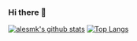 ### Hi there 👋

[![alesmk's github stats](https://github-readme-stats.vercel.app/api?username=alesmk&count_private=true)](https://github.com/alesmk/github-readme-stats)
[![Top Langs](https://github-readme-stats.vercel.app/api/top-langs/?username=alesmk)](https://github.com/alesmk/github-readme-stats)



<!--
**alesmk/alesmk** is a ✨ _special_ ✨ repository because its `README.md` (this file) appears on your GitHub profile.

Here are some ideas to get you started:

- 🔭 I’m currently working on ...
- 🌱 I’m currently learning ...
- 👯 I’m looking to collaborate on ...
- 🤔 I’m looking for help with ...
- 💬 Ask me about ...
- 📫 How to reach me: ...
- 😄 Pronouns: ...
- ⚡ Fun fact: ...
-->

